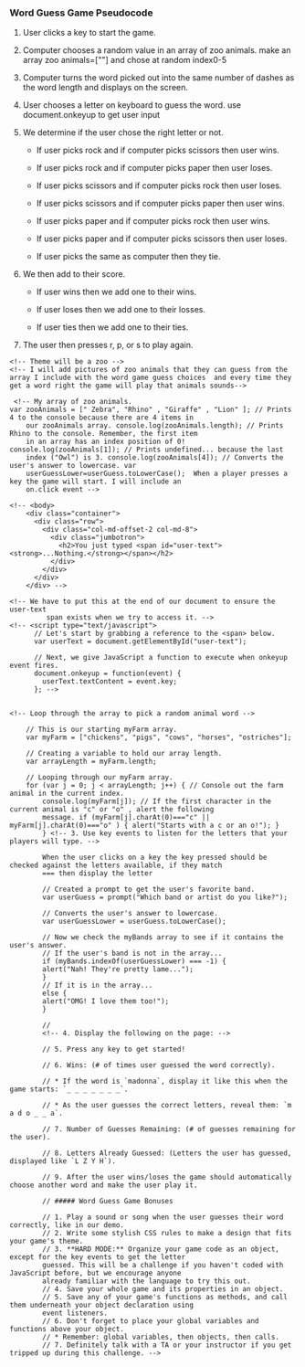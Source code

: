### Word Guess Game Pseudocode

1. User clicks a key to start the game.

2. Computer chooses a random value in an array of zoo animals.
make an array zoo animals=[""] and chose at random index0-5

3. Computer turns the word picked out into the same number of dashes as the word length and displays on the screen.

4. User chooses a letter on keyboard to guess the word.
use document.onkeyup to get user input

5. We determine if the user chose the right letter or not.

   * If user picks rock and if computer picks scissors then user wins.
   

   * If user picks rock and if computer picks paper then user loses.

   * If user picks scissors and if computer picks rock then user loses.

   * If user picks scissors and if computer picks paper then user wins.

   * If user picks paper and if computer picks rock then user wins.

   * If user picks paper and if computer picks scissors then user loses.

   * If user picks the same as computer then they tie.

4. We then add to their score.

   * If user wins then we add one to their wins.
    
   * If user loses then we add one to their losses.
    
   * If user ties then we add one to their ties.

5. The user then presses r, p, or s to play again.



<!-- Choose a theme for your game! In the demo, we picked an 80s theme: 80s questions, 80s sound and an 80s aesthetic. You can choose any subject for your theme, though, so be creative! -->

    <!-- Theme will be a zoo -->
    <!-- I will add pictures of zoo animals that they can guess from the array I include with the word game guess choices  and every time they get a word right the game will play that animals sounds-->

     <!-- My array of zoo animals.
    var zooAnimals = [" Zebra", "Rhino" , "Giraffe" , "Lion" ]; // Prints 4 to the console because there are 4 items in
        our zooAnimals array. console.log(zooAnimals.length); // Prints Rhino to the console. Remember, the first item
        in an array has an index position of 0! console.log(zooAnimals[1]); // Prints undefined... because the last
        index ("Owl") is 3. console.log(zooAnimals[4]); // Converts the user's answer to lowercase. var
        userGuessLower=userGuess.toLowerCase();  When a player presses a key the game will start. I will include an 
        on.click event -->

<!-- Press any key to get started! should be displayed on the screen to start-->

    <!-- <body>
        <div class="container">
          <div class="row">
            <div class="col-md-offset-2 col-md-8">
              <div class="jumbotron">
                <h2>You just typed <span id="user-text"><strong>...Nothing.</strong></span></h2>
              </div>
            </div>
          </div>
        </div> -->

    <!-- We have to put this at the end of our document to ensure the user-text
             span exists when we try to access it. -->
    <!-- <script type="text/javascript">
          // Let's start by grabbing a reference to the <span> below.
          var userText = document.getElementById("user-text");
    
          // Next, we give JavaScript a function to execute when onkeyup event fires.
          document.onkeyup = function(event) {
            userText.textContent = event.key;
          }; -->


    <!-- Loop through the array to pick a random animal word -->
<!-- 
    // Creating an array of vegetables.
    var vegetables = ["Carrots", "Peas", "Lettuce", "Tomatoes"];

    // Looping through each item in the array and logging a message to the console.
    for (var i = 0; i < vegetables.length; i++) { console.log("I love " + vegetables[i]);
} -->

<!-- Make the word into a string array -->

<!-- console.log(studentsRow1[3].split("")); -->

<!-- Overwrite the array word picked with dashes for each letter -->

<!-- // We can either overwrite each element of the array to make it lowercase, or we can use the toLowerCase() method.
drinks[0] = " coke"; drinks[1]="pepsi" ; drinks[2]="water" ; drinks[3]=drinks[3].toLowerCase(); // Logging our new
        array to the console. console.log("Second statement"); console.log(drinks[0]); console.log(drinks[1]);
        console.log(drinks[2]); console.log(drinks[3]); 
        
        
        OR 
        
        public class Program { public static void main(String[] args)
        { String value="java" ; char[] array=value.toCharArray(); // Convert string to a char array. for(int i=0; i <
        value.length(); i++) { array[i]='-' ; } // Loop over chars in the array. for (char c : array) {
        System.out.print(c); } } } 
        
        Check each letter the user picks against the word -->

        // This is our starting myFarm array.
        var myFarm = ["chickens", "pigs", "cows", "horses", "ostriches"];

        // Creating a variable to hold our array length.
        var arrayLength = myFarm.length;

        // Looping through our myFarm array.
        for (var j = 0; j < arrayLength; j++) { // Console out the farm animal in the current index.
            console.log(myFarm[j]); // If the first character in the current animal is "c" or "o" , alert the following
            message. if (myFarm[j].charAt(0)==="c" || myFarm[j].charAt(0)==="o" ) { alert("Starts with a c or an o!"); }
            } <!-- 3. Use key events to listen for the letters that your players will type. -->

            When the user clicks on a key the key pressed should be checked against the letters available, if they match
            === then display the letter

            // Created a prompt to get the user's favorite band.
            var userGuess = prompt("Which band or artist do you like?");

            // Converts the user's answer to lowercase.
            var userGuessLower = userGuess.toLowerCase();

            // Now we check the myBands array to see if it contains the user's answer.
            // If the user's band is not in the array...
            if (myBands.indexOf(userGuessLower) === -1) {
            alert("Nah! They're pretty lame...");
            }
            // If it is in the array...
            else {
            alert("OMG! I love them too!");
            }

            //
            <!-- 4. Display the following on the page: -->

            // 5. Press any key to get started!

            // 6. Wins: (# of times user guessed the word correctly).

            // * If the word is `madonna`, display it like this when the game starts: `_ _ _ _ _ _ _`.

            // * As the user guesses the correct letters, reveal them: `m a d o _ _ a`.

            // 7. Number of Guesses Remaining: (# of guesses remaining for the user).

            // 8. Letters Already Guessed: (Letters the user has guessed, displayed like `L Z Y H`).

            // 9. After the user wins/loses the game should automatically choose another word and make the user play it.

            // ##### Word Guess Game Bonuses

            // 1. Play a sound or song when the user guesses their word correctly, like in our demo.
            // 2. Write some stylish CSS rules to make a design that fits your game's theme.
            // 3. **HARD MODE:** Organize your game code as an object, except for the key events to get the letter
            guessed. This will be a challenge if you haven't coded with JavaScript before, but we encourage anyone
            already familiar with the language to try this out.
            // 4. Save your whole game and its properties in an object.
            // 5. Save any of your game's functions as methods, and call them underneath your object declaration using
            event listeners.
            // 6. Don't forget to place your global variables and functions above your object.
            // * Remember: global variables, then objects, then calls.
            // 7. Definitely talk with a TA or your instructor if you get tripped up during this challenge. -->


